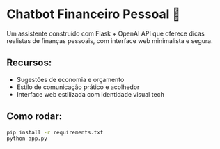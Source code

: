 # Chatbot Financeiro Pessoal 💸

Um assistente construído com Flask + OpenAI API que oferece dicas realistas de finanças pessoais, com interface web minimalista e segura.

## Recursos:
- Sugestões de economia e orçamento
- Estilo de comunicação prático e acolhedor
- Interface web estilizada com identidade visual tech

## Como rodar:
```bash
pip install -r requirements.txt
python app.py
